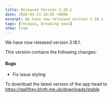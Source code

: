 ```yaml
---
title: Released Version 3.18.1
date: 2020-04-23 10:50 +0000
excerpt: We have now released version 3.18.1.
tags: [release, breaking news]
show: true
---
```


We have now released version 3.18.1.

This version contains the following changes:

#### Bugs

* Fix issue styling


To download the latest version of the app head to <https://gallifrey.blyth.me.uk/downloads/stable>
